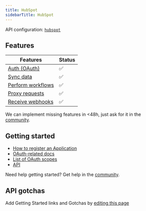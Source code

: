 ```yaml
---
title: HubSpot
sidebarTitle: HubSpot
---
```


API configuration: [`hubspot`](https://terapi.dev/providers.yaml)

## Features

| Features | Status |
| - | - |
| [Auth (OAuth)](/integrate/guides/authorize-an-api) | ✅ |
| [Sync data](/integrate/guides/sync-data-from-an-api) | ✅ |
| [Perform workflows](/integrate/guides/perform-workflows-with-an-api) | ✅ |
| [Proxy requests](/integrate/guides/proxy-requests-to-an-api) | ✅ |
| [Receive webhooks](/integrate/guides/receive-webhooks-from-an-api) | ✅ |

We can implement missing features in &lt;48h, just ask for it in the [community](https://terapi.dev/slack).

## Getting started

-   [How to register an Application](https://developers.hubspot.com/docs/api/working-with-oauth#initiating-an-integration-with-oauth-2-0)
-   [OAuth-related docs](https://developers.hubspot.com/docs/api/oauth-quickstart-guide)
-   [List of OAuth scopes](https://developers.hubspot.com/docs/api/working-with-oauth#scopes)
-   [API](https://developers.hubspot.com/docs/api/overview)

Need help getting started? Get help in the [community](https://terapi.dev/slack).

## API gotchas

Add Getting Started links and Gotchas by [editing this page]()

